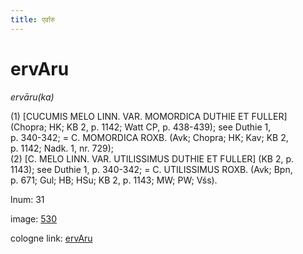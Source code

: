 ```yaml
---
title: एर्वारु
---
```


# ervAru

<i>ervāru(ka)</i>  <div n="P" />(1) [<bot>CUCUMIS MELO LINN. VAR. MOMORDICA DUTHIE ET FULLER</bot>] <div n="lb" />(Chopra; HK; KB 2, p. 1142; Watt CP, p. 438-439); see Duthie 1, <div n="lb" />p. 340-342; = <bot>C. MOMORDICA ROXB.</bot> (Avk; Chopra; HK; Kav; KB 2, <div n="lb" />p. 1142; Nadk. 1, nr. 729); <div n="P" />(2) [<bot>C. MELO LINN. VAR. UTILISSIMUS DUTHIE ET FULLER</bot>] (KB 2, p. <div n="lb" />1143); see Duthie 1, p. 340-342; = <bot>C. UTILISSIMUS ROXB.</bot> (Avk; Bpn, <div n="lb" />p. 671; Gul; HB; HSu; KB 2, p. 1143; MW; PW; Vśs).

lnum: 31

image: [530](https://www.sanskrit-lexicon.uni-koeln.de/scans/csl-apidev/servepdf.php?dict=snp&page=530)

cologne link: [ervAru](https://sanskrit-lexicon.uni-koeln.de/scans/csl-apidev/getword.php?dict=snp&key=ervAru)

